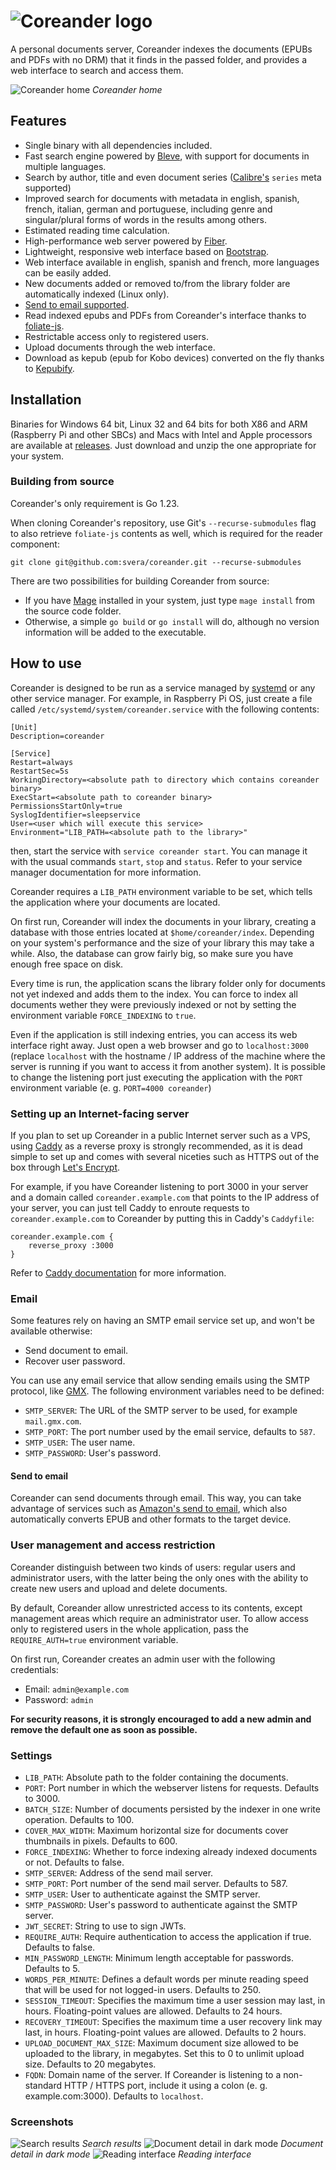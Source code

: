 # ![Coreander logo](readme-header.png)

A personal documents server, Coreander indexes the documents (EPUBs and PDFs with no DRM) that it finds in the passed folder, and provides a web interface to search and access them.

![Coreander home](home.png)
*Coreander home*

## Features
* Single binary with all dependencies included.
* Fast search engine powered by [Bleve](https://github.com/blevesearch/bleve), with support for documents in multiple languages.
* Search by author, title and even document series ([Calibre's](https://calibre-ebook.com/) `series` meta supported)
* Improved search for documents with metadata in english, spanish, french, italian, german and portuguese, including genre and singular/plural forms of words in the results among others.
* Estimated reading time calculation.
* High-performance web server powered by [Fiber](https://github.com/gofiber/fiber).
* Lightweight, responsive web interface based on [Bootstrap](https://getbootstrap.com/).
* Web interface available in english, spanish and french, more languages can be easily added.
* New documents added or removed to/from the library folder are automatically indexed (Linux only).
* [Send to email supported](#send-to-email).
* Read indexed epubs and PDFs from Coreander's interface thanks to [foliate-js](https://github.com/johnfactotum/foliate-js).
* Restrictable access only to registered users.
* Upload documents through the web interface.
* Download as kepub (epub for Kobo devices) converted on the fly thanks to [Kepubify](https://github.com/pgaskin/kepubify).

## Installation

Binaries for Windows 64 bit, Linux 32 and 64 bits for both X86 and ARM (Raspberry Pi and other SBCs) and Macs with Intel and Apple processors are available at [releases](https://github.com/svera/coreander/releases/latest). Just download and unzip the one appropriate for your system.

### Building from source
Coreander's only requirement is Go 1.23.

When cloning Coreander's repository, use Git's `--recurse-submodules` flag to also retrieve `foliate-js` contents as well, which is required for the reader component:

```
git clone git@github.com:svera/coreander.git --recurse-submodules
```

There are two possibilities for building Coreander from source:
* If you have [Mage](https://magefile.org) installed in your system, just type `mage install` from the source code folder.
* Otherwise, a simple `go build` or `go install` will do, although no version information will be added to the executable.

## How to use
Coreander is designed to be run as a service managed by [systemd](https://systemd.io) or any other service manager. For example, in Raspberry Pi OS, just create a file called `/etc/systemd/system/coreander.service` with the following contents:

```
[Unit]
Description=coreander

[Service]
Restart=always
RestartSec=5s
WorkingDirectory=<absolute path to directory which contains coreander binary>
ExecStart=<absolute path to coreander binary>
PermissionsStartOnly=true
SyslogIdentifier=sleepservice
User=<user which will execute this service>
Environment="LIB_PATH=<absolute path to the library>"

```

then, start the service with `service coreander start`. You can manage it with the usual commands `start`, `stop` and `status`. Refer to your service manager documentation for more information.

Coreander requires a `LIB_PATH` environment variable to be set, which tells the application where your documents are located.

On first run, Coreander will index the documents in your library, creating a database with those entries located at `$home/coreander/index`. Depending on your system's performance and the size of your library this may take a while. Also, the database can grow fairly big, so make sure you have enough free space on disk.

Every time is run, the application scans the library folder only for documents not yet indexed and adds them to the index. You can force to index all documents wether they were previously indexed or not by setting the environment variable `FORCE_INDEXING` to `true`.

Even if the application is still indexing entries, you can access its web interface right away. Just open a web browser and go to `localhost:3000` (replace `localhost` with the hostname / IP address of the machine where the server is running if you want to access it from another system). It is possible to change the listening port just executing the application with the `PORT` environment variable (e. g. `PORT=4000 coreander`)

### Setting up an Internet-facing server

If you plan to set up Coreander in a public Internet server such as a VPS, using [Caddy](https://caddyserver.com/) as a reverse proxy is strongly recommended, as it is dead simple to set up and comes with several niceties such as HTTPS out of the box through [Let's Encrypt](https://letsencrypt.org/).

For example, if you have Coreander listening to port 3000 in your server and a domain called `coreander.example.com` that points to the IP address of your server, you can just tell Caddy to enroute requests to `coreander.example.com` to Coreander by putting this in Caddy's `Caddyfile`:

```
coreander.example.com {
    reverse_proxy :3000
}
```

Refer to [Caddy documentation](https://caddyserver.com/docs) for more information.

### Email

Some features rely on having an SMTP email service set up, and won't be available otherwise:

* Send document to email.
* Recover user password.

You can use any email service that allow sending emails using the SMTP protocol, like [GMX](https://gmx.com/mail). The following environment variables need to be defined:

* `SMTP_SERVER`: The URL of the SMTP server to be used, for example `mail.gmx.com`.
* `SMTP_PORT`: The port number used by the email service, defaults to `587`.
* `SMTP_USER`: The user name.
* `SMTP_PASSWORD`: User's password.

#### Send to email

Coreander can send documents through email. This way, you can take advantage of services such as [Amazon's send to email](https://www.amazon.com/gp/help/customer/display.html?nodeId=G7NECT4B4ZWHQ8WV), which also automatically converts EPUB and other formats to the target device.

### User management and access restriction

Coreander distinguish between two kinds of users: regular users and administrator users, with the latter being the only ones with the ability to create new users and upload and delete documents.

By default, Coreander allow unrestricted access to its contents, except management areas which require an administrator user. To allow access only to registered users in the whole application, pass the `REQUIRE_AUTH=true` environment variable.

On first run, Coreander creates an admin user with the following credentials:

* Email: `admin@example.com`
* Password: `admin`

**For security reasons, it is strongly encouraged to add a new admin and remove the default one as soon as possible.**

### Settings

* `LIB_PATH`: Absolute path to the folder containing the documents.
* `PORT`: Port number in which the webserver listens for requests. Defaults to 3000.
* `BATCH_SIZE`: Number of documents persisted by the indexer in one write operation. Defaults to 100.
* `COVER_MAX_WIDTH`: Maximum horizontal size for documents cover thumbnails in pixels. Defaults to 600.
* `FORCE_INDEXING`: Whether to force indexing already indexed documents or not. Defaults to false.
* `SMTP_SERVER`: Address of the send mail server.
* `SMTP_PORT`: Port number of the send mail server. Defaults to 587.
* `SMTP_USER`: User to authenticate against the SMTP server.
* `SMTP_PASSWORD`: User's password to authenticate against the SMTP server.
* `JWT_SECRET`: String to use to sign JWTs.
* `REQUIRE_AUTH`: Require authentication to access the application if true. Defaults to false.
* `MIN_PASSWORD_LENGTH`: Minimum length acceptable for passwords. Defaults to 5.
* `WORDS_PER_MINUTE`: Defines a default words per minute reading speed that will be used for not logged-in users. Defaults to 250.
* `SESSION_TIMEOUT`: Specifies the maximum time a user session may last, in hours. Floating-point values are allowed. Defaults to 24 hours.
* `RECOVERY_TIMEOUT`: Specifies the maximum time a user recovery link may last, in hours. Floating-point values are allowed. Defaults to 2 hours.
* `UPLOAD_DOCUMENT_MAX_SIZE`: Maximum document size allowed to be uploaded to the library, in megabytes. Set this to 0 to unlimit upload size. Defaults to 20 megabytes.
* `FQDN`: Domain name of the server. If Coreander is listening to a non-standard HTTP / HTTPS port, include it using a colon (e. g. example.com:3000). Defaults to `localhost`.

### Screenshots

![Search results](search-results.png)
*Search results*
![Document detail in dark mode](doc-detail.png)
*Document detail in dark mode*
![Reading interface](reading.png)
*Reading interface*